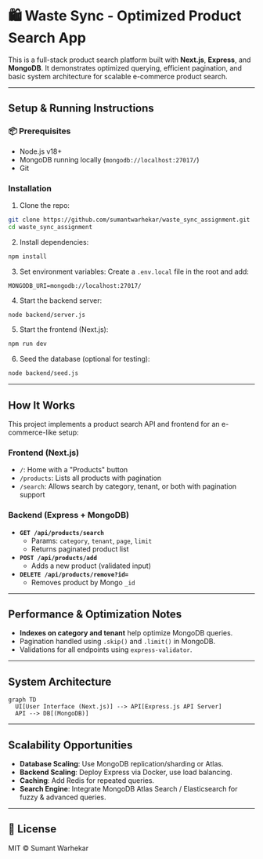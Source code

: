 # 🛍️ Waste Sync - Optimized Product Search App

This is a full-stack product search platform built with **Next.js**, **Express**, and **MongoDB**. It demonstrates optimized querying, efficient pagination, and basic system architecture for scalable e-commerce product search.

---

## Setup & Running Instructions

### 📦 Prerequisites
- Node.js v18+
- MongoDB running locally (`mongodb://localhost:27017/`)
- Git

### Installation

1. Clone the repo:
```bash
git clone https://github.com/sumantwarhekar/waste_sync_assignment.git
cd waste_sync_assignment
```

2. Install dependencies:
```bash
npm install
```

3. Set environment variables:
Create a `.env.local` file in the root and add:
```
MONGODB_URI=mongodb://localhost:27017/
```

4. Start the backend server:
```bash
node backend/server.js
```

5. Start the frontend (Next.js):
```bash
npm run dev
```

6. Seed the database (optional for testing):
```bash
node backend/seed.js
```

---

## How It Works

This project implements a product search API and frontend for an e-commerce-like setup:

### Frontend (Next.js)
- `/`: Home with a "Products" button
- `/products`: Lists all products with pagination
- `/search`: Allows search by category, tenant, or both with pagination support

### Backend (Express + MongoDB)
- **`GET /api/products/search`**
  - Params: `category`, `tenant`, `page`, `limit`
  - Returns paginated product list
- **`POST /api/products/add`**
  - Adds a new product (validated input)
- **`DELETE /api/products/remove?id=`**
  - Removes product by Mongo `_id`

---

## Performance & Optimization Notes

- **Indexes on category and tenant** help optimize MongoDB queries.
- Pagination handled using `.skip()` and `.limit()` in MongoDB.
- Validations for all endpoints using `express-validator`.

---

## System Architecture

```mermaid
graph TD
  UI[User Interface (Next.js)] --> API[Express.js API Server]
  API --> DB[(MongoDB)]
```

---

## Scalability Opportunities

- **Database Scaling**: Use MongoDB replication/sharding or Atlas.
- **Backend Scaling**: Deploy Express via Docker, use load balancing.
- **Caching**: Add Redis for repeated queries.
- **Search Engine**: Integrate MongoDB Atlas Search / Elasticsearch for fuzzy & advanced queries.

---

## 📄 License

MIT © Sumant Warhekar

